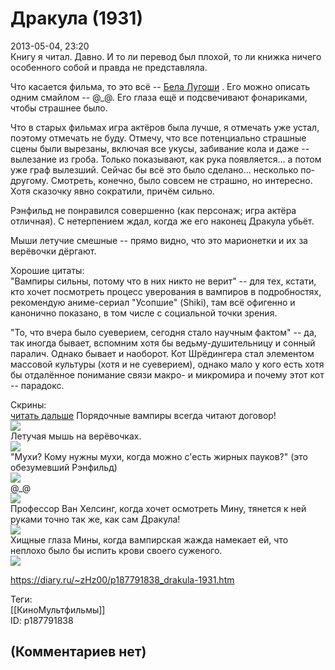 Дракула (1931)
==============

  
2013-05-04, 23:20  
 Книгу я читал. Давно. И то ли перевод был плохой, то ли книжка ничего особенного собой и правда не представляла.   
   
 Что касается фильма, то это всё --  [Бела Лугоши](https://ru.wikipedia.org/wiki/%D0%93%D1%80%D0%B0%D1%84_%D1%84%D0%BE%D0%BD_%D0%97%D0%BD%D0%B0%D0%BA)  . Его можно описать одним смайлом -- @\_@. Его глаза ещё и подсвечивают фонариками, чтобы страшнее было.   
   
 Что в старых фильмах игра актёров была лучше, я отмечать уже устал, поэтому отмечать не буду. Отмечу, что все потенциально страшные сцены были вырезаны, включая все укусы, забивание кола и даже -- вылезание из гроба. Только показывают, как рука появляется... а потом уже граф вылезший. Сейчас бы всё это было сделано... несколько по-другому. Смотреть, конечно, было совсем не страшно, но интересно. Хотя сказочку явно сократили, причём сильно.   
   
 Рэнфильд не понравился совершенно (как персонаж; игра актёра отличная). С нетерпением ждал, когда же его наконец Дракула убьёт.   
   
 Мыши летучие смешные -- прямо видно, что это марионетки и их за верёвочки дёргают.   
   
 Хорошие цитаты:   
 "Вампиры сильны, потому что в них никто не верит" -- для тех, кстати, кто хочет посмотреть процесс уверования в вампиров в подробностях, рекомендую аниме-сериал "Усопшие" (Shiki), там всё офигенно и канонично показано, в том числе с социальной точки зрения.   
   
 "То, что вчера было суеверием, сегодня стало научным фактом" -- да, так иногда бывает, вспомним хотя бы ведьму-душительницу и сонный паралич. Однако бывает и наоборот. Кот Шрёдингера стал элементом массовой культуры (хотя и не суеверием), однако мало у кого есть хотя бы отдалённое понимание связи макро- и микромира и почему этот кот -- парадокс.   
   
 Скрины:   
  [читать дальше](https://zHz00.diary.ru/p187791838.htm?index=1#linkmore187791838m1)     Порядочные вампиры всегда читают договор!   
  [![](http://s42.radikal.ru/i096/1305/e5/d8c7b5e639d3t.jpg)](http://radikal.ru/F/s42.radikal.ru/i096/1305/e5/d8c7b5e639d3.png)    
 Летучая мышь на верёвочках.   
  [![](http://s52.radikal.ru/i136/1305/5b/83b2a1b4bb7dt.jpg)](http://radikal.ru/F/s52.radikal.ru/i136/1305/5b/83b2a1b4bb7d.png)    
 "Мухи? Кому нужны мухи, когда можно с'есть жирных пауков?" (это обезумевший Рэнфильд)   
  [![](http://i019.radikal.ru/1305/7b/1ff9a38614cat.jpg)](http://radikal.ru/F/i019.radikal.ru/1305/7b/1ff9a38614ca.png)    
 @\_@   
  [![](http://s47.radikal.ru/i115/1305/02/372a24a8012et.jpg)](http://radikal.ru/F/s47.radikal.ru/i115/1305/02/372a24a8012e.png)    
 Профессор Ван Хелсинг, когда хочет осмотреть Мину, тянется к ней руками точно так же, как сам Дракула!   
  [![](http://s54.radikal.ru/i143/1305/de/2921aa0b7fc6t.jpg)](http://radikal.ru/F/s54.radikal.ru/i143/1305/de/2921aa0b7fc6.png)    
 Хищные глаза Мины, когда вампирская жажда намекает ей, что неплохо было бы испить крови своего суженого.   
  [![](http://s017.radikal.ru/i417/1305/a3/ba4cf648e3dct.jpg)](http://radikal.ru/F/s017.radikal.ru/i417/1305/a3/ba4cf648e3dc.png)    
      
  
<https://diary.ru/~zHz00/p187791838_drakula-1931.htm>  
  
Теги:  
[[КиноМультфильмы]]  
ID: p187791838  


(Комментариев нет)
------------------